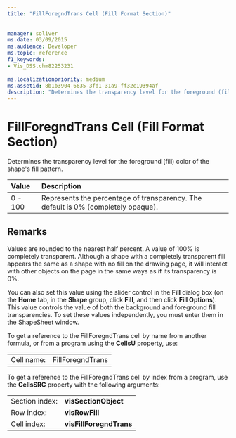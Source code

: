 ```yaml
---
title: "FillForegndTrans Cell (Fill Format Section)"
 
 
manager: soliver
ms.date: 03/09/2015
ms.audience: Developer
ms.topic: reference
f1_keywords:
- Vis_DSS.chm82253231
 
ms.localizationpriority: medium
ms.assetid: 8b1b3904-6635-3fd1-31a9-ff32c19394af
description: "Determines the transparency level for the foreground (fill) color of the shape's fill pattern."
---
```


# FillForegndTrans Cell (Fill Format Section)

Determines the transparency level for the foreground (fill) color of the shape's fill pattern.
  
|**Value**|**Description**|
|:-----|:-----|
|0 - 100  <br/> |Represents the percentage of transparency. The default is 0% (completely opaque). |
   
## Remarks

Values are rounded to the nearest half percent. A value of 100% is completely transparent. Although a shape with a completely transparent fill appears the same as a shape with no fill on the drawing page, it will interact with other objects on the page in the same ways as if its transparency is 0%.
  
You can also set this value using the slider control in the **Fill** dialog box (on the **Home** tab, in the **Shape** group, click **Fill**, and then click **Fill Options**). This value controls the value of both the background and foreground fill transparencies. To set these values independently, you must enter them in the ShapeSheet window.
  
To get a reference to the FillForegndTrans cell by name from another formula, or from a program using the **CellsU** property, use: 
  
|||
|:-----|:-----|
|Cell name:  <br/> |FillForegndTrans  <br/> |
   
To get a reference to the FillForegndTrans cell by index from a program, use the **CellsSRC** property with the following arguments: 
  
|||
|:-----|:-----|
|Section index:  <br/> |**visSectionObject** <br/> |
|Row index:  <br/> |**visRowFill** <br/> |
|Cell index:  <br/> |**visFillForegndTrans** <br/> |
   

